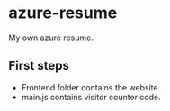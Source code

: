 # azure-resume
My own azure resume.

## First steps

- Frontend folder contains the website.
- main.js contains visitor counter code.